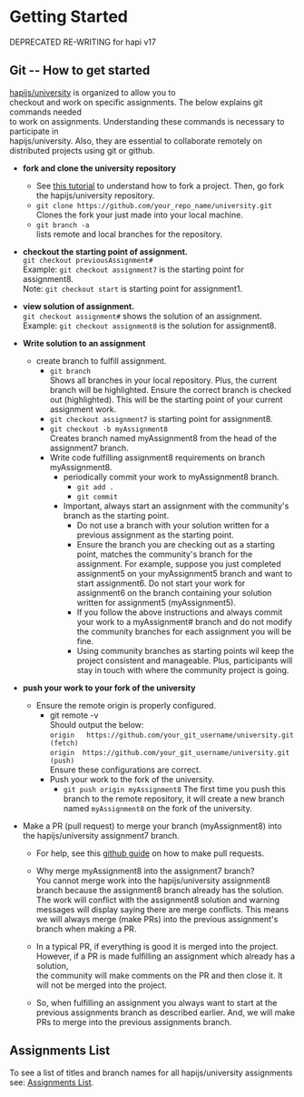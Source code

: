 # Getting Started 

DEPRECATED RE-WRITING for hapi v17


## Git -- How to get started 
[hapijs/university](https://github.com/hapijs/university) is organized to allow you to <br/>
checkout and work on specific assignments. The below explains git commands needed  <br/>
to work on assignments. Understanding these commands is necessary to participate in <br/> 
hapijs/university. Also, they are essential to collaborate remotely on distributed projects using git or github. <br/>

* **fork and clone the university repository** <br/> 
    * See [this tutorial](https://help.github.com/articles/fork-a-repo/) to understand how to fork a project.
      Then, go fork the hapijs/university repository.
    * `git clone https://github.com/your_repo_name/university.git`
      Clones the fork your just made into your local machine.
    * `git branch -a`  
       lists remote and local branches for the repository.

* **checkout the starting point of assignment.** <br/> 
  `git checkout previousAssignment#`  <br/> 
  Example: `git checkout assignment7` is the starting point for assignment8. <br/> 
  Note: `git checkout start` is starting point for assignment1. <br/> 

* **view solution of assignment.**   
  `git checkout assignment#` shows the solution of an assignment.<br/>
  Example: `git checkout assignment8` is the solution for assignment8. <br/>
* **Write solution to an assignment**  <br/> 
  - create branch to fulfill assignment.<br/>
    * `git branch`<br/>
      Shows all branches in your local repository. Plus, the current branch will be highlighted. 
      Ensure the correct branch is checked out (highlighted). This will be the starting point of your current assignment work.  <br/>
    * `git checkout assignment7` is starting point for assignment8.  <br/>
    * `git checkout -b myAssignment8` <br/>
      Creates branch named myAssignment8 from the head of the assignment7 branch.<br/>
    * Write code fulfilling assignment8 requirements on branch myAssignment8.<br/>
      * periodically commit your work to myAssignment8 branch.<br/>
         * `git add .`<br/>
         * `git commit`<br/>
      * Important, always start an assignment with the community's branch as the starting point. 
        - Do not use a branch with your solution written for a previous assignment as the starting point.
        - Ensure the branch you are checking out as a starting point, matches the community's branch for the assignment. 
        For example, suppose you just completed assignment5 on your myAssignment5 branch and want to start assignment6. 
        Do not start your work for assignment6 on the branch containing your solution written for assignment5 (myAssignment5).  
        - If you follow the above instructions and always commit your work to a myAssignment# branch and do not modify the 
        community branches for each assignment you will be fine.
        - Using community branches as starting points wil keep the project consistent and manageable. 
        Plus, participants will stay in touch with where the community project is going.

* **push your work to your fork of the university**</br>
  - Ensure the remote origin is properly configured.</br>
    * git remote -v  </br>
      Should output the below:  
      `origin   https://github.com/your_git_username/university.git (fetch)`  
      `origin  https://github.com/your_git_username/university.git (push)`  
      Ensure these configurations are correct.
    * Push your work to the fork of the university. 
        - `git push origin myAssignment8` 
          The first time you push this branch to the remote repository, it will create a new branch named `myAssignment8` on the fork of the university.
* Make a PR (pull request) to merge your branch (myAssignment8) into the hapijs/university assignment7 branch.
    - For help, see this [github guide](https://help.github.com/articles/using-pull-requests/) on how to make pull requests.  
    - Why merge myAssignment8 into the assignment7 branch? <br/> 
      You cannot merge work into the hapijs/university assignment8 branch because the assignment8 branch already has the 
      solution. The work will conflict with the assignment8 solution and warning messages will display saying there are merge conflicts.
      This means we will always merge (make PRs) into the previous assignment's branch when making a PR.
    - In a typical PR, if everything is good it is merged into the project. However, if a PR is made fulfilling an assignment which already has a solution,  
      the community will make comments on the PR and then close it. It will not be merged into the project.   

    - So, when fulfilling an assignment you always want to start at the previous assignments branch as described earlier. And, we will make PRs to merge into the previous assignments branch.


## Assignments List
To see a list of titles and branch names for all hapijs/university assignments see: [Assignments List](https://github.com/hapijs/university/blob/master/guides/contents.md).



